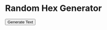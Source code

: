 <html>
  <head>
    <meta charset="UTF-8">
    <title>Random Text Generator</title>
    <script src="https://cdnjs.cloudflare.com/ajax/libs/PapaParse/5.3.0/papaparse.min.js"></script>
  </head>
  <body>
    <h1>Random Hex Generator</h1>
    <button id="generate-button">Generate Text</button>
    <div id="output"></div>
    <script>
      // Create a function to load a CSV file and parse it with Papa Parse
      async function loadCSV(url) {
        const response = await fetch(url);
        const text = await response.text();
        const results = await new Promise(resolve => Papa.parse(text, {
          delimiter: ",",
          header: false,
          skipEmptyLines: true,
          complete: (results) => resolve(results.data)
        }));
        return results;
      }
      
 async function loadCSVFiles() {
  try {
    // Load the CSV files into arrays
    const arcticCSV = await loadCSV('/CSV/Monster - 01_Arctic.csv');
    const desertCSV = await loadCSV('/CSV/Monster - 02_Desert.csv');
    const forestCSV = await loadCSV('/CSV/Monster - 03_Forest.csv');
    const hillsCSV = await loadCSV('/CSV/Monster - 04_Hills.csv');
    const jungleCSV = await loadCSV('/CSV/Monster - 05_Jungle.csv');
    const mountainCSV = await loadCSV('/CSV/Monster - 06_Mountain.csv');
    const plainsCSV = await loadCSV('/CSV/Monster - 07_Plains.csv');
    const swampCSV = await loadCSV('/CSV/Monster - 08_Swamp.csv');
    const cityCSV = await loadCSV('/CSV/Monster - 09_City.csv');
    const seaCSV = await loadCSV('/CSV/Monster - 10_Sea.csv');
    const gateCSV = await loadCSV('/CSV/Monster - 11_Gate.csv');
    const indexCSV = await loadCSV('/CSV/Monster - Index.csv');
    
    // Return the arrays
    return [arcticCSV, desertCSV, forestCSV, hillsCSV, jungleCSV, mountainCSV, plainsCSV, swampCSV, cityCSV, seaCSV, gateCSV, indexCSV];
  } catch (err) {
    console.error(err);
  }
      
      // Create a function to select a random Monster CSV file
      function selectMonsterCSV() {
        const monsterCSVs = [arcticCSV, desertCSV, forestCSV, hillsCSV, jungleCSV, mountainCSV, plainsCSV, swampCSV, cityCSV, seaCSV];
        const randomIndex = Math.floor(Math.random() * monsterCSVs.length);
        return monsterCSVs[randomIndex];
      }
      
      // Create a function to concatenate random cells from a Monster CSV file
async function generateText() {
  const monsterCSV = await selectMonsterCSV();
  let concatenatedText = '';
  for (let i = 1; i < monsterCSV.length; i++) { // start loop at index 1
    const cells = monsterCSV[i];
    if (cells.length >= 16 && cells[4] !== '') {
      for (let j = 4; j < 16; j++) {
        if (cells[j] !== '') {
          concatenatedText += cells[j]+ ' ';
        }
      }
      if (Math.random() < 0.1) {
        const gateRows = await gateCSV;
        let gateText = '';
        for (let k = 0; k < gateRows.length; k++) {
          const gateCells = gateRows[k];
          if (gateCells.length >= 7 && gateCells[4] !== '') {
            for (let l = 4; l <= 7; l++) {
              if (gateCells[l] !== '') {
                gateText += gateCells[l] + ' ';
              }
            }
          }
        }
        concatenatedText += '\n\n' + gateText;
      }
    }
  }
  // Replace 4-digit sequences with values from the Index CSV file
  const indexCSVResponse = await fetch('/CSV/Monster - Index.csv');
  const indexCSVText = await indexCSVResponse.text();
  const indexCSVRows = indexCSVText.split('\n');

  const replacedIndexes = new Set();
  let replacedIndexCount = 0;

  while (true) {
    let foundMatch = false;

    // Keep track of the available indexes for each matched sequence
    const availableIndexesForMatches = {};

    // Search for matches in the concatenated text and keep track of the available indexes for each match
    concatenatedText.replace(/\b\d{4}\b/g, match => {
      const regex = new RegExp(`\\b${match}\\b`, 'g');
      for (let i = 0; i < indexCSVRows.length; i++) {
        const indexRow = indexCSVRows[i];
        if (!indexRow) {
          continue;
        }

        if (indexRow.includes(match)) {
          const indexCells = indexRow.split(',');
          const availableIndexes = Array.from(Array(indexCells.length).keys()).slice(31, 37);
          availableIndexesForMatches[match] = availableIndexes.filter(index => indexCells[index] && indexCells[index].trim());
          break;
        }
      }
      return match;
    });

    // Replace each matched sequence with a random index
    Object.entries(availableIndexesForMatches).forEach(([match, availableIndexes]) => {
      if (availableIndexes.length > 0) {
        const randomIndex = Math.floor(Math.random() * availableIndexes.length);
const index = availableIndexes[randomIndex];
const replacementValue = indexCSVRows[index] || '';
        concatenatedText = concatenatedText.replace(new RegExp(`\\b${match}\\b`, 'g'), indexCSVRows[randomIndex].split(',')[1].trim());
        replacedIndexes.add(randomIndex);
        replacedIndexCount++;
        foundMatch = true;
      }
    });

    if (!foundMatch) {
      break;
    }
  }

  return concatenatedText;
}

      
// Bind an event listener to a button
const button = document.querySelector('button');
button.addEventListener('click', async () => {
  const text = await generateText();
  const outputDiv = document.querySelector('#output');
  outputDiv.innerHTML = text;
});
    </script>
  </body>
</html>
